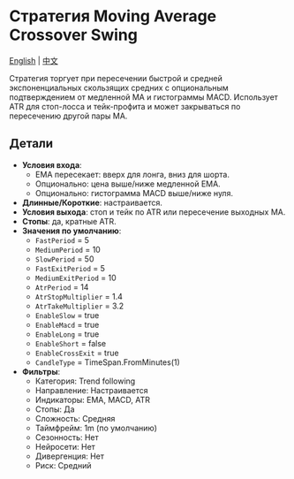 # Стратегия Moving Average Crossover Swing
[English](README.md) | [中文](README_cn.md)

Стратегия торгует при пересечении быстрой и средней экспоненциальных скользящих средних с опциональным подтверждением от медленной MA и гистограммы MACD. Использует ATR для стоп-лосса и тейк-профита и может закрываться по пересечению другой пары MA.

## Детали

- **Условия входа**:
  - EMA пересекает: вверх для лонга, вниз для шорта.
  - Опционально: цена выше/ниже медленной EMA.
  - Опционально: гистограмма MACD выше/ниже нуля.
- **Длинные/Короткие**: настраивается.
- **Условия выхода**: стоп и тейк по ATR или пересечение выходных MA.
- **Стопы**: да, кратные ATR.
- **Значения по умолчанию**:
  - `FastPeriod` = 5
  - `MediumPeriod` = 10
  - `SlowPeriod` = 50
  - `FastExitPeriod` = 5
  - `MediumExitPeriod` = 10
  - `AtrPeriod` = 14
  - `AtrStopMultiplier` = 1.4
  - `AtrTakeMultiplier` = 3.2
  - `EnableSlow` = true
  - `EnableMacd` = true
  - `EnableLong` = true
  - `EnableShort` = false
  - `EnableCrossExit` = true
  - `CandleType` = TimeSpan.FromMinutes(1)
- **Фильтры**:
  - Категория: Trend following
  - Направление: Настраивается
  - Индикаторы: EMA, MACD, ATR
  - Стопы: Да
  - Сложность: Средняя
  - Таймфрейм: 1m (по умолчанию)
  - Сезонность: Нет
  - Нейросети: Нет
  - Дивергенция: Нет
  - Риск: Средний

